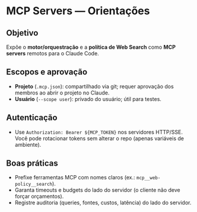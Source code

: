 # MCP Servers — Orientações

## Objetivo
Expõe o **motor/orquestração** e a **política de Web Search** como **MCP servers** remotos para o Claude Code.

## Escopos e aprovação
- **Projeto** (`.mcp.json`): compartilhado via git; requer aprovação dos membros ao abrir o projeto no Claude.
- **Usuário** (`--scope user`): privado do usuário; útil para testes.

## Autenticação
- Use `Authorization: Bearer ${MCP_TOKEN}` nos servidores HTTP/SSE. Você pode rotacionar tokens sem alterar o repo (apenas variáveis de ambiente).

## Boas práticas
- Prefixe ferramentas MCP com nomes claros (ex.: `mcp__web-policy__search`).  
- Garanta timeouts e budgets do lado do servidor (o cliente não deve forçar orçamentos).  
- Registre auditoria (queries, fontes, custos, latência) do lado do servidor.
